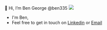 👋 Hi, I’m Ben George @ben335
![](https://komarev.com/ghpvc/?username=ben335&color=blue)
- I'm Ben, 
- Feel free to get in touch on [Linkedin](https://www.linkedin.com/in/bmgeorge/) or [Email](mailto:b@bengeorge.me)

<!---
ben335/ben335 is a ✨ special ✨ repository because its `README.md` (this file) appears on your GitHub profile.
You can click the Preview link to take a look at your changes.
--->
